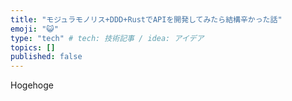 ```yaml
---
title: "モジュラモノリス+DDD+RustでAPIを開発してみたら結構辛かった話"
emoji: "😺"
type: "tech" # tech: 技術記事 / idea: アイデア
topics: []
published: false
---
```


Hogehoge
